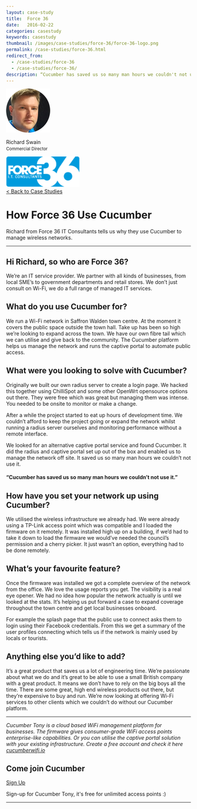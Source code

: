 ```yaml
---
layout: case-study
title:  Force 36
date:   2016-02-22
categories: casestudy
keywords: casestudy
thumbnail: /images/case-studies/force-36/force-36-logo.png
permalink: /case-studies/force-36.html
redirect_from:
  - /case-studies/force-36
  - /case-studies/force-36/
description: “Cucumber has saved us so many man hours we couldn't not use it.”
---
```


<div class="mdl-grid">
<div class="case-study-side mdl-cell mdl-cell--3-col mdl-cell--8-col-tablet mdl-cell--4-col-phone mdl-typography--text-center mdl-shadow--1dp">
<img class="cs-portrait text-center" src="/images/case-studies/force-36/force-36-richard.png" width="120px">
<p>Richard Swain <br> <small>Commercial Director</small></p>
<img src="/images/case-studies/force-36/force-36-logo.png" width="200px">
</div>

<div class="case-study-post mdl-cell mdl-cell--9-col mdl-shadow--1dp">
<a href="/casestudies/">< Back to Case Studies</a>
<h1>How Force 36 Use Cucumber</h1>
<p>Richard from Force 36 IT Consultants tells us why they use Cucumber to manage wireless networks.</p>

<hr>

<h2>Hi Richard, so who are Force 36?</h2>

<p>We’re an IT service provider. We partner with all kinds of businesses, from local SME’s to government departments and retail stores. We don’t just consult on Wi-Fi, we do a full range of managed IT services.</p>

<h2>What do you use Cucumber for?</h2>

<p>We run a Wi-Fi network in Saffron Walden town centre. At the moment it covers the public space outside the town hall. Take up has been so high we’re looking to expand across the town. We have our own fibre tail which we can utilise and give back to the community. The Cucumber platform helps us manage the network and runs the captive portal to automate public access.</p>

<h2>What were you looking to solve with Cucumber?</h2>

<p>Originally we built our own radius server to create a login page. We hacked this together using ChilliSpot and some other OpenWrt opensource options out there. They were free which was great but managing them was intense. You needed to be onsite to monitor or make a change.</p>

<p>After a while the project started to eat up hours of development time. We couldn’t afford to keep the project going or expand the network whilst running a radius server ourselves and monitoring performance without a remote interface.</p>

<p>We looked for an alternative captive portal service and found Cucumber. It did the radius and captive portal set up out of the box and enabled us to manage the network off site. It saved us so many man hours we couldn’t not use it.</p>

<div class="mdl-typography--text-center">
<h4>“Cucumber has saved us so many man hours we couldn’t not use it.”</h4>
</div>

<h2>How have you set your network up using Cucumber?</h2>

<p>We utilised the wireless infrastructure we already had. We were already using a TP-Link access point which was compatible and I loaded the firmware on it remotely. It was installed high up on a building, if we’d had to take it down to load the firmware we would’ve needed the council’s permission and a cherry picker. It just wasn’t an option, everything had to be done remotely.</p>

<h2>What’s your favourite feature?</h2>

<p>Once the firmware was installed we got a complete overview of the network from the office. We love the usage reports you get. The visibility is a real eye opener. We had no idea how popular the network actually is until we looked at the stats. It’s helping us put forward a case to expand coverage throughout the town centre and get local businesses onboard.</p>

<p>For example the splash page that the public use to connect asks them to login using their Facebook credentials. From this we get a summary of the user profiles connecting which tells us if the network is mainly used by locals or tourists.</p>

<h2>Anything else you’d like to add?</h2>

<p>It’s a great product that saves us a lot of engineering time. We’re passionate about what we do and it’s great to be able to use a small British company with a great product. It means we don’t have to rely on the big boys all the time. There are some great, high end wireless products out there, but they’re expensive to buy and run. We’re now looking at offering Wi-Fi services to other clients which we couldn’t do without our Cucumber platform.</p>

<hr>
<div class="mdl-typography--text-center">
<p><i>Cucumber Tony is a cloud based WiFi management platform for businesses. The firmware gives consumer-grade WiFi access points enterprise-like capabilities. Or you can utilise the captive portal solution with your existing infrastructure. Create a free account and check it here <a href="https://cucumberwifi.io">cucumberwifi.io</a></i></p>
<div class="mdl-typography--text-center">
<h2>Come join Cucumber</h2>
<a href="https://my.ctapp.io/#/create" class="button success dst">Sign Up</a><br>
<p>Sign-up for Cucumber Tony, it's free for unlimited access points :)</p>
</div>
<hr>
</div>
</div>
</div>
